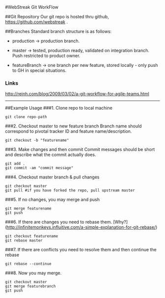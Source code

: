 #WebStreak Git WorkFlow

##Git Repository
Our git repo is hosted thru github, <https://github.com/webstreak> .

##Branches
Standard branch structure is as follows:

- production    -> production branch.

- master        -> tested, production ready, validated on integration branch. Push restricted to product owner.

- featureBranch -> one branch per new feature, stored locally - only push to GH in special situations.

### Links
http://reinh.com/blog/2009/03/02/a-git-workflow-for-agile-teams.html

-----------

##Example Usage
###1. Clone repo to local machine

    git clone repo-path

###2. Checkout master to new feature branch
Branch name should correspond to pivotal tracker ID and feature name/description.

    git checkout -b "featurename"

###3. Make changes and then commit
Commit messages should be short and describe what the commit actually does.

    git add .
    git commit -am "commit message"

###4. Checkout master branch & pull changes

    git checkout master
    git pull #if you have forked the repo, pull upstream master

###5. If no changes, you may merge and push

    git merge featurename
    git push

###6. If there are changes you need to rebase them. [Why?] (http://infinitemonkeys.influitive.com/a-simple-explanation-for-git-rebase/)

    git checkout featurename
    git rebase master

###7. If there are conflicts you need to resolve them and then continue the rebase

    git rebase --continue

###8. Now you may merge.

    git checkout master
    git merge featurebranch
    git push


